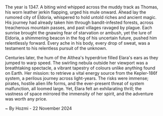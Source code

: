 
The year is 1347.  A biting wind whipped across the muddy track as Thomas, his worn leather jerkin flapping, urged his mule onward.  Ahead lay the rumored city of Eldoria, whispered to hold untold riches and ancient magic.  His journey had already taken him through bandit-infested forests, across treacherous mountain passes, and past villages ravaged by plague. Each sunrise brought the gnawing fear of starvation or ambush, yet the lure of Eldoria, a shimmering beacon in the fog of his uncertain future, pushed him relentlessly forward.  Every ache in his body, every drop of sweat, was a testament to his relentless pursuit of the unknown.

Centuries later, the hum of the Althea's hyperdrive filled Elara's ears as they jumped to warp speed. The swirling nebula outside her viewport was a breathtaking spectacle, a vibrant tapestry of colours unlike anything found on Earth.  Her mission: to retrieve a vital energy source from the Kepler-186f system, a perilous journey across light-years. The risks were immense; pirates, hostile alien life forms, and the ever-present threat of system malfunction, all loomed large.  Yet, Elara felt an exhilarating thrill; the vastness of space mirrored the immensity of her spirit, and the adventure was worth any price.

~ By Hozmi - 22 November 2024

